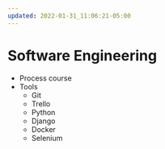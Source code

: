 ```yaml
---
updated: 2022-01-31_11:06:21-05:00
---
```

# Software Engineering
* Process course
* Tools
	* Git
	* Trello
	* Python
	* Django
	* Docker
	* Selenium